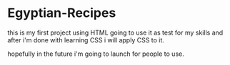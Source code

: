 # Egyptian-Recipes
this is my first project using HTML going to use it as test for my skills and after i'm done with learning CSS i will apply CSS to it.

hopefully in the future i'm going to launch for people to use.
